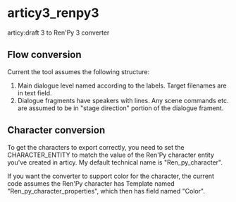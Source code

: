 # articy3_renpy3
articy:draft 3 to Ren'Py 3 converter

## Flow conversion

Current the tool assumes the following structure:
1. Main dialogue level named according to the labels. Target filenames are in text field.
2. Dialogue fragments have speakers with lines. Any scene commands etc. are assumed to be in "stage direction" portion of the dialogue frament.



## Character conversion

To get the characters to export correctly, you need to set the CHARACTER_ENTITY 
to match the value of the Ren'Py character entity you've created in articy.
My default technical name is "Ren_py_character".

If you want the converter to support color for the character, the current
code assumes the Ren'Py character has Template named 
"Ren_py_character_properties", which then has field named "Color".
